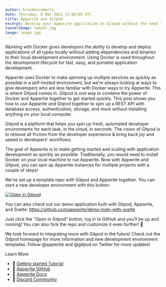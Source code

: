 ```yaml
---
author: brandonroberts
date: Thursday, 9 Mar 2022 11:00:00 UTC
title: Appwrite and Gitpod
excerpt: Develop your Appwrite application on Gitpod without the need to install Docker on your local computer.
teaserImage: teaser.jpg
image: image.jpg
---
```


Working with Docker gives developers the ability to develop and deploy applications of all types locally without adding dependencies and binaries to their local development environment. Using Docker is used throughout the development lifecycle for fast, easy, and portable application development.

Appwrite uses Docker to make spinning up multiple services as quickly as possible in a self-hosted environment, but we’re always looking at ways to give developers who are less familiar with Docker ways to try Appwrite. This is where Gitpod comes in. Gitpod is one way to combine the power of Docker and Appwrite together to get started quickly. This post shows you how to use Appwrite and Gitpod together to spin up a REST API with database access, authentication, storage, and more without installing anything on your local computer.

Gitpod is a platform that helps you spin up fresh, automated developer environments for each task, in the cloud, in seconds. The vision of Gitpod is to remove all friction from the developer experience & bring back joy and speed to developers' workflows.

The goal of Appwrite is to make getting started and scaling with application development as quickly as possible. Traditionally, you would need to install Docker on your local machine to run Appwrite. Now with Appwrite and Gitpod, you can spin up Appwrite instances for multiple projects with a couple of steps!

We’ve set up a template repo with Gitpod and Appwrite together. You can start a new developer environment with this button:

[![Open in Gitpod](https://gitpod.io/button/open-in-gitpod.svg)](https://gitpod.io/#https://github.com/appwrite/integration-for-gitpod)

You can also check out our demo application built with Gitpod, Appwrite, and Svelte: https://github.com/appwrite/demo-todo-with-svelte

Just click the “Open in Gitpod” button, log in to GitHub and you’ll be up and running! You can also fork the repo and customize it even further! 👏

We look forward to integrating more with Gitpod in the future! Check out the Gitpod homepage for more information and new development environment templates. Follow @appwrite and @gitpod on Twitter for more updates!

Learn More

-   🚀 [Getting started Tutorial](https://appwrite.io/docs/getting-started-for-server)
-   🚀 [Appwrite GitHub](https://github.com/appwrite/appwrite)
-   📜 [Appwrite Docs](https://appwrite.io/docs)
-   💬 [Discord Community](https://discord.gg/appwrite)
